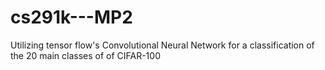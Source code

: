 # cs291k---MP2
Utilizing tensor flow's Convolutional Neural Network for a classification of the 20 main classes of of CIFAR-100 
